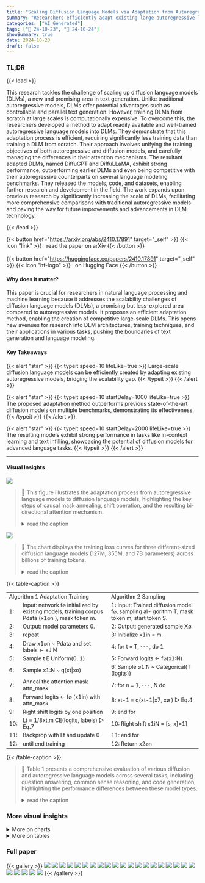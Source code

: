 ```yaml
---
title: "Scaling Diffusion Language Models via Adaptation from Autoregressive Models"
summary: "Researchers efficiently adapt existing large autoregressive language models into competitive diffusion language models, achieving scalability and outperforming prior diffusion models on various benchm..."
categories: ["AI Generated"]
tags: ["🔖 24-10-23", "🤗 24-10-24"]
showSummary: true
date: 2024-10-23
draft: false
---
```


### TL;DR


{{< lead >}}

This research tackles the challenge of scaling up diffusion language models (DLMs), a new and promising area in text generation.  Unlike traditional autoregressive models, DLMs offer potential advantages such as controllable and parallel text generation. However, training DLMs from scratch at large scales is computationally expensive.  To overcome this, the researchers developed a method to adapt readily available and well-trained autoregressive language models into DLMs.  They demonstrate that this adaptation process is efficient, requiring significantly less training data than training a DLM from scratch.  Their approach involves unifying the training objectives of both autoregressive and diffusion models, and carefully managing the differences in their attention mechanisms.  The resultant adapted DLMs, named DiffuGPT and DiffuLLaMA, exhibit strong performance, outperforming earlier DLMs and even being competitive with their autoregressive counterparts on several language modeling benchmarks.  They released the models, code, and datasets, enabling further research and development in the field. The work expands upon previous research by significantly increasing the scale of DLMs, facilitating more comprehensive comparisons with traditional autoregressive models and paving the way for future improvements and advancements in DLM technology.

{{< /lead >}}


{{< button href="https://arxiv.org/abs/2410.17891" target="_self" >}}
{{< icon "link" >}} &nbsp; read the paper on arXiv
{{< /button >}}
<br><br>
{{< button href="https://huggingface.co/papers/2410.17891" target="_self" >}}
{{< icon "hf-logo" >}} &nbsp; on Hugging Face
{{< /button >}}

#### Why does it matter?
This paper is crucial for researchers in natural language processing and machine learning because it addresses the scalability challenges of diffusion language models (DLMs), a promising but less-explored area compared to autoregressive models.  It proposes an efficient adaptation method, enabling the creation of competitive large-scale DLMs. This opens new avenues for research into DLM architectures, training techniques, and their applications in various tasks, pushing the boundaries of text generation and language modeling.
#### Key Takeaways

{{< alert "star" >}}
{{< typeit speed=10 lifeLike=true >}} Large-scale diffusion language models can be efficiently created by adapting existing autoregressive models, bridging the scalability gap. {{< /typeit >}}
{{< /alert >}}

{{< alert "star" >}}
{{< typeit speed=10 startDelay=1000 lifeLike=true >}} The proposed adaptation method outperforms previous state-of-the-art diffusion models on multiple benchmarks, demonstrating its effectiveness. {{< /typeit >}}
{{< /alert >}}

{{< alert "star" >}}
{{< typeit speed=10 startDelay=2000 lifeLike=true >}} The resulting models exhibit strong performance in tasks like in-context learning and text infilling, showcasing the potential of diffusion models for advanced language tasks. {{< /typeit >}}
{{< /alert >}}

------
#### Visual Insights



![](figures/figures_3_0.png)

> 🔼 This figure illustrates the adaptation process from autoregressive language models to diffusion language models, highlighting the key steps of causal mask annealing, shift operation, and the resulting bi-directional attention mechanism.
> <details>
> <summary>read the caption</summary>
> Figure 1: The overview of our approach to adapt autoregressive (AR) models to diffusion models. Left: The shift operation in AR models enables the output layer hi to approximate the distribution of next tokens Xi+1 in hidden representations through the cross entropy (CE) loss. Middle: We remove the causal mask gradually during training eventually making our model bi-directional. Right: inside the diffusion models we shift the logits to compute the loss with the next token (i.e., the loss on hi would be with respect to xi+1), while perceptually, the diffusion models are still functioning as recovering the original signals (since hi corresponds to xi+1 in AR loss).
> </details>





![](charts/charts_6_0.png)

> 🔼 The chart displays the training loss curves for three different-sized diffusion language models (127M, 355M, and 7B parameters) across billions of training tokens.
> <details>
> <summary>read the caption</summary>
> Figure 2: Training loss over tokens for different scales of our adapted diffusion models.
> </details>





{{< table-caption >}}
<table id='2' style='font-size:14px'><tr><td colspan="2">Algorithm 1 Adaptation Training</td><td>Algorithm 2 Sampling</td></tr><tr><td>1:</td><td>Input: network f⌀ initialized by existing models, training corpus Pdata (x1⌀n ), mask token m.</td><td>1: Input: Trained diffusion model f⌀, sampling al- gorithm T, mask token m, start token S.</td></tr><tr><td>2:</td><td>Output: model parameters 0.</td><td>2: Output: generated sample X⌀.</td></tr><tr><td>3:</td><td>repeat</td><td>3: Initialize x1in = m.</td></tr><tr><td>4:</td><td>Draw x1⌀n ~ Pdata and set labels ← xJ:N</td><td>4: for t = T, · · · , do 1</td></tr><tr><td>5:</td><td>Sample t E Uniform(0, 1)</td><td>5: Forward logits ← f⌀(x1:N)</td></tr><tr><td>6:</td><td>Sample x1:N ~ q(xt|xo)</td><td>6: Sample ⌀1:N ~ Categorical(T (logits))</td></tr><tr><td>7:</td><td>Anneal the attention mask attn_mask</td><td>7: for n = 1, · · · , N do</td></tr><tr><td>8:</td><td>Forward logits ← f⌀ (x1in) with attn_mask</td><td>8: xt-1 = q(xt-1|x7, x⌀ ) ▷ Eq.4</td></tr><tr><td>9:</td><td>Right shift logits by one position</td><td>9: end for</td></tr><tr><td>10:</td><td>Lt = 1/8xt,m CE(logits, labels) ▷ Eq.7</td><td>10: Right shift x1iN = [s, x]=1]</td></tr><tr><td>11:</td><td>Backprop with Lt and update 0</td><td>11: end for</td></tr><tr><td>12:</td><td>until end training</td><td>12: Return x2⌀n</td></tr></table>{{< /table-caption >}}

> 🔼 Table 1 presents a comprehensive evaluation of various diffusion and autoregressive language models across several tasks, including question answering, common sense reasoning, and code generation, highlighting the performance differences between these model types.
> <details>
> <summary>read the caption</summary>
> Table 1: Comprehensive evaluation of different diffusion language models and the same scale pre-trained autoregressive models. There are 3 types of these models: AR for autoregressive, DD for discrete diffusion and CD for continuous diffusion. For the infilling task, we use ROUGE-1/2/L score; for other tasks, we use the accuracy (%) metric. * indicates we finetune GSM8K on models; other tasks are all in zero-shot setting. Numbers in the () indicate that AR models are only given prefix for infilling tasks. We bold the best performance among diffusion language models and underline results that surpass their base models.
> </details>



### More visual insights



<details>
<summary>More on charts
</summary>


![](charts/charts_8_0.png "🔼 Figure 3: Quality evaluation for unconditional generation, with perplexity measured by GPT2 large and distinct 2-gram diversity.")

> 🔼 The chart displays the relationship between decoding steps, generative perplexity, and distinct 2-gram diversity for various diffusion models in unconditional text generation.
> <details>
> <summary>read the caption</summary>
> Figure 3: Quality evaluation for unconditional generation, with perplexity measured by GPT2 large and distinct 2-gram diversity.
> </details>


![](charts/charts_9_0.png "🔼 Figure 4: Single batch decoding speed (seconds) for different models using flash-attention 2.")

> 🔼 The chart compares the single-batch decoding speed of LLaMA2 and DiffuLLaMA models with varying sequence lengths and different numbers of diffusion timesteps (T).
> <details>
> <summary>read the caption</summary>
> Figure 4: Single batch decoding speed (seconds) for different models using flash-attention 2.
> </details>


![](charts/charts_22_0.png "🔼 Figure 5: The unconditional generation quality for different diffusion time steps T and sampling algorithms. We annotate the temperature of top-k sampling and top-p sampling.")

> 🔼 The chart shows the unconditional generation quality, measured by perplexity and distinct 2-gram diversity, for different diffusion time steps and sampling algorithms.
> <details>
> <summary>read the caption</summary>
> Figure 5: The unconditional generation quality for different diffusion time steps T and sampling algorithms. We annotate the temperature of top-k sampling and top-p sampling.
> </details>


![](charts/charts_22_1.png "🔼 Figure 6: Finetune GSM8K data with discrete diffusion objectives, using a base model of either GPT2-S/M or DiffuGPT-S/M. DiffuGPT converges faster and attains a lower loss.")

> 🔼 The chart shows that using DiffuGPT as the base model for finetuning GSM8K data with discrete diffusion objectives leads to faster convergence and lower training loss compared to using GPT2 as the base model.
> <details>
> <summary>read the caption</summary>
> Figure 6: Finetune GSM8K data with discrete diffusion objectives, using a base model of either GPT2-S/M or DiffuGPT-S/M. DiffuGPT converges faster and attains a lower loss.
> </details>


</details>



<details>
<summary>More on tables
</summary>


{{< table-caption >}}
<table id='1' style='font-size:14px'><tr><td>Model</td><td>Size</td><td>Type</td><td>QA TriQA</td><td>Word Lamb.</td><td>HSwag</td><td>CommonSense Wino.</td><td>SIQA</td><td>Reasoning PIQA</td><td>Math GSM8K*</td><td>Infilling ROCStories</td><td>Code</td></tr><tr><td>GPT2-S</td><td>127M</td><td>AR</td><td>4.0</td><td>25.9</td><td>29.9</td><td>48.5</td><td>35.7</td><td>62.1</td><td>44.8</td><td>(7.8/0.8/7.4)</td><td>(1.6)</td></tr><tr><td>SEDD-S</td><td>170M</td><td>DD</td><td>1.5</td><td>12.4</td><td>30.2</td><td>50.1</td><td>34.4</td><td>55.6</td><td>45.3</td><td>11.9/0.7/10.9</td><td>0.7</td></tr><tr><td>DiffuGPT-S</td><td>127M</td><td>DD</td><td>2.0</td><td>45.0</td><td>33.4</td><td>50.8</td><td>37.0</td><td>57.7</td><td>50.2</td><td>13.7/1.4/12.6</td><td>0.3</td></tr><tr><td>GPT2-M</td><td>355M</td><td>AR</td><td>6.7</td><td>37.7</td><td>38.3</td><td>50.7</td><td>37.7</td><td>67.4</td><td>45.6</td><td>(8.6/0.9/8.2)</td><td>(2.6)</td></tr><tr><td>SEDD-M</td><td>424M</td><td>DD</td><td>1.8</td><td>23.1</td><td>31.5</td><td>49.0</td><td>35.4</td><td>56.1</td><td>53.5</td><td>13.1/1.4/12.2</td><td>0.5</td></tr><tr><td>DiffuGPT-M</td><td>355M</td><td>DD</td><td>3.8</td><td>60.5</td><td>37.2</td><td>52.6</td><td>39.0</td><td>59.6</td><td>61.8</td><td>18.7/2.7/17.0</td><td>2.9</td></tr><tr><td>Plaid1B</td><td>1.3B</td><td>CD</td><td>1.2</td><td>8.6</td><td>39.3</td><td>51.3</td><td>32.3</td><td>54.5</td><td>32.6</td><td>12.1/1.1/11.2</td><td>0.1</td></tr><tr><td>LLaMA2</td><td>7B</td><td>AR</td><td>45.4</td><td>68.8</td><td>74.9</td><td>67.1</td><td>44.8</td><td>78.3</td><td>58.6</td><td>(11.6/2.1/10.5)</td><td>(1.7)</td></tr><tr><td>DiffuLLaMA</td><td>7B</td><td>DD</td><td>18.5</td><td>70.9</td><td>58.7</td><td>56.4</td><td>43.2</td><td>63.3</td><td>63.1</td><td>23.3/5.5/21.2</td><td>15.5</td></tr></table>{{< /table-caption >}}
> 🔼 {{ table.description }}
> <details>
> <summary>read the caption</summary>
> {{ table.caption }}
> </details>


> Table 1 provides a comprehensive comparison of different diffusion language models and their autoregressive counterparts across various tasks, including question answering, commonsense reasoning, and infilling, using accuracy and ROUGE scores.


{{< table-caption >}}
<table id='9' style='font-size:16px'><tr><td>Models</td><td>MAWPS</td><td>SATMath</td><td>TriviaQA</td></tr><tr><td>LLaMA2</td><td>63.5</td><td>24.5</td><td>45.4</td></tr><tr><td>DiffuLLaMA-ZS</td><td>9.7</td><td><1</td><td>18.5</td></tr><tr><td>DiffuLLaMA-FS</td><td>31.3</td><td>23.6</td><td>20.9</td></tr><tr><td>DiffuLLaMA-SC</td><td>33.1</td><td>27.7</td><td>26.0</td></tr><tr><td>DiffuLLaMA-@k</td><td>40.8</td><td>57.7</td><td>34.1</td></tr><tr><td>DiffuLLaMA-CoT</td><td>28.7</td><td>9.5</td><td>-</td></tr></table>{{< /table-caption >}}
> 🔼 {{ table.description }}
> <details>
> <summary>read the caption</summary>
> {{ table.caption }}
> </details>


> Table 1 presents a comprehensive evaluation comparing various diffusion language models and their autoregressive counterparts across multiple tasks, including question answering, common sense reasoning, math problem solving, and text infilling.


{{< table-caption >}}
<table id='4' style='font-size:16px'><tr><td></td><td></td><td>GPT2-S GPT2-M</td></tr><tr><td></td><td>44.8</td><td>45.6</td></tr><tr><td></td><td>19.2</td><td>20.2</td></tr><tr><td></td><td>33.5</td><td>34.5</td></tr><tr><td></td><td>43.3</td><td>47.2</td></tr><tr><td></td><td>45.4</td><td>49.7</td></tr></table>{{< /table-caption >}}
> 🔼 {{ table.description }}
> <details>
> <summary>read the caption</summary>
> {{ table.caption }}
> </details>


> Table 1 presents a comprehensive evaluation of various diffusion and autoregressive language models across multiple tasks, highlighting their performance in zero-shot and few-shot settings.


{{< table-caption >}}
<table id='11' style='font-size:16px'><tr><td>Models</td><td>Training steps</td><td>Global batch size</td><td>Context length</td></tr><tr><td>SEDD (Lou et al., 2024)</td><td>400k</td><td>512</td><td>1024</td></tr><tr><td>MD4 (Shi et al., 2024)</td><td>1000k</td><td>512</td><td>1024</td></tr><tr><td>DiffuGPT-S</td><td>1000k</td><td>256</td><td>512</td></tr><tr><td>DiffuGPT-M</td><td>160k</td><td>1280</td><td>1024</td></tr></table>{{< /table-caption >}}
> 🔼 {{ table.description }}
> <details>
> <summary>read the caption</summary>
> {{ table.caption }}
> </details>


> Table 1 presents a comprehensive evaluation comparing various diffusion language models against their autoregressive counterparts across multiple tasks, including question answering, common sense reasoning, and infilling.


{{< table-caption >}}
<table id='9' style='font-size:20px'><tr><td>Length</td><td>Attention</td><td>DiffuLLaMA (sec)</td><td>LLaMA (sec)</td></tr><tr><td>512</td><td>flash-attention 2</td><td>12.5</td><td>9.2</td></tr><tr><td>1024</td><td>SDPA</td><td>13.2</td><td>16.3</td></tr><tr><td>1024</td><td>flash-attention 2</td><td>13.3</td><td>17.5</td></tr><tr><td>1024</td><td>vanilla</td><td>16.2</td><td>17.2</td></tr><tr><td>2048</td><td>SDPA</td><td>28.5</td><td>29.5</td></tr><tr><td>2048</td><td>flash-attention 2</td><td>23.5</td><td>35.7</td></tr><tr><td>2048</td><td>vanilla</td><td>38.1</td><td>32.8</td></tr></table>{{< /table-caption >}}
> 🔼 {{ table.description }}
> <details>
> <summary>read the caption</summary>
> {{ table.caption }}
> </details>


> Table 1 presents a comprehensive comparison of various diffusion and autoregressive language models across multiple tasks, including question answering, commonsense reasoning, math problem solving, and text infilling, highlighting the performance differences and improvements achieved through model adaptation.


</details>


### Full paper

{{< gallery >}}
<img src="paper_images/1.png" class="grid-w50 md:grid-w33 xl:grid-w25" />
<img src="paper_images/2.png" class="grid-w50 md:grid-w33 xl:grid-w25" />
<img src="paper_images/3.png" class="grid-w50 md:grid-w33 xl:grid-w25" />
<img src="paper_images/4.png" class="grid-w50 md:grid-w33 xl:grid-w25" />
<img src="paper_images/5.png" class="grid-w50 md:grid-w33 xl:grid-w25" />
<img src="paper_images/6.png" class="grid-w50 md:grid-w33 xl:grid-w25" />
<img src="paper_images/7.png" class="grid-w50 md:grid-w33 xl:grid-w25" />
<img src="paper_images/8.png" class="grid-w50 md:grid-w33 xl:grid-w25" />
<img src="paper_images/9.png" class="grid-w50 md:grid-w33 xl:grid-w25" />
<img src="paper_images/10.png" class="grid-w50 md:grid-w33 xl:grid-w25" />
<img src="paper_images/11.png" class="grid-w50 md:grid-w33 xl:grid-w25" />
<img src="paper_images/12.png" class="grid-w50 md:grid-w33 xl:grid-w25" />
<img src="paper_images/13.png" class="grid-w50 md:grid-w33 xl:grid-w25" />
<img src="paper_images/14.png" class="grid-w50 md:grid-w33 xl:grid-w25" />
<img src="paper_images/15.png" class="grid-w50 md:grid-w33 xl:grid-w25" />
<img src="paper_images/16.png" class="grid-w50 md:grid-w33 xl:grid-w25" />
<img src="paper_images/17.png" class="grid-w50 md:grid-w33 xl:grid-w25" />
<img src="paper_images/18.png" class="grid-w50 md:grid-w33 xl:grid-w25" />
<img src="paper_images/19.png" class="grid-w50 md:grid-w33 xl:grid-w25" />
<img src="paper_images/20.png" class="grid-w50 md:grid-w33 xl:grid-w25" />
<img src="paper_images/21.png" class="grid-w50 md:grid-w33 xl:grid-w25" />
<img src="paper_images/22.png" class="grid-w50 md:grid-w33 xl:grid-w25" />
<img src="paper_images/23.png" class="grid-w50 md:grid-w33 xl:grid-w25" />
<img src="paper_images/24.png" class="grid-w50 md:grid-w33 xl:grid-w25" />
<img src="paper_images/25.png" class="grid-w50 md:grid-w33 xl:grid-w25" />
{{< /gallery >}}